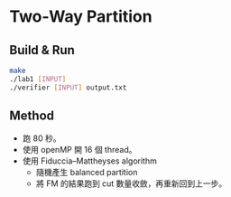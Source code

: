 # Two-Way Partition

## Build & Run

```sh
make
./lab1 [INPUT]
./verifier [INPUT] output.txt
```

## Method

- 跑 80 秒。
- 使用 openMP 開 16 個 thread。
- 使用 Fiduccia–Mattheyses algorithm
    - 隨機產生 balanced partition
    - 將 FM 的結果跑到 cut 數量收斂，再重新回到上一步。